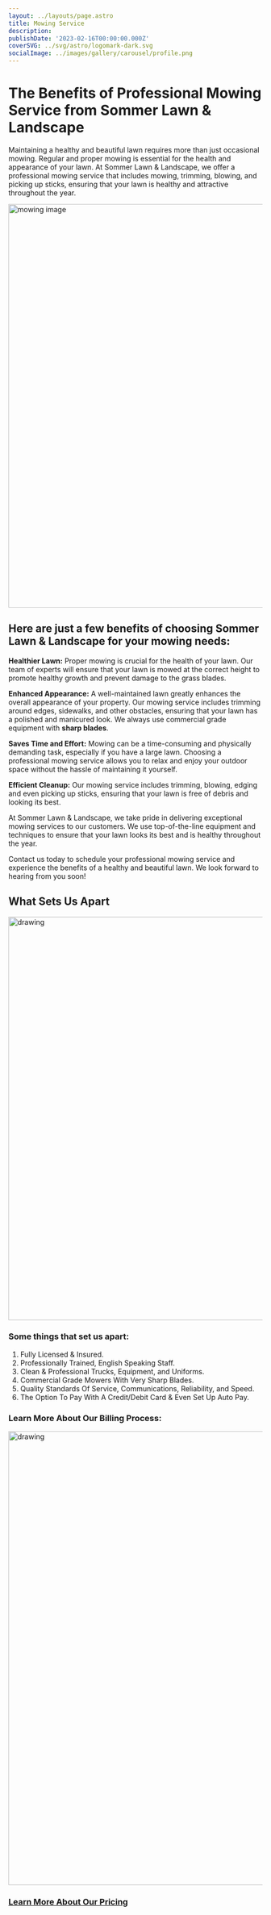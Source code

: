 ```yaml
---
layout: ../layouts/page.astro
title: Mowing Service
description:
publishDate: '2023-02-16T00:00:00.000Z'
coverSVG: ../svg/astro/logomark-dark.svg
socialImage: ../images/gallery/carousel/profile.png
---
```

# The Benefits of Professional Mowing Service from Sommer Lawn & Landscape
 
Maintaining a healthy and beautiful lawn requires more than just occasional mowing. Regular and proper mowing is essential for the health and appearance of your lawn. At Sommer Lawn & Landscape, we offer a professional mowing service that includes mowing, trimming, blowing, and picking up sticks, ensuring that your lawn is healthy and attractive throughout the year.

<img src="https://www.sommerlawn.com/assets/grass%202.fd8eb0ed_Z1pGpTk.png" alt="mowing image" width="800"/>

## Here are just a few benefits of choosing Sommer Lawn & Landscape for your mowing needs:

**Healthier Lawn:** 
Proper mowing is crucial for the health of your lawn. Our team of experts will ensure that your lawn is mowed at the correct height to promote healthy growth and prevent damage to the grass blades.

**Enhanced Appearance:**
A well-maintained lawn greatly enhances the overall appearance of your property. Our mowing service includes trimming around edges, sidewalks, and other obstacles, ensuring that your lawn has a polished and manicured look. We always use commercial grade equipment with **sharp blades**.

**Saves Time and Effort:** 
Mowing can be a time-consuming and physically demanding task, especially if you have a large lawn. Choosing a professional mowing service allows you to relax and enjoy your outdoor space without the hassle of maintaining it yourself.

**Efficient Cleanup:** 
Our mowing service includes trimming, blowing, edging and even picking up sticks, ensuring that your lawn is free of debris and looking its best.

At Sommer Lawn & Landscape, we take pride in delivering exceptional mowing services to our customers. We use top-of-the-line equipment and techniques to ensure that your lawn looks its best and is healthy throughout the year.

Contact us today to schedule your professional mowing service and experience the benefits of a healthy and beautiful lawn. We look forward to hearing from you soon!
<br>


## What Sets Us Apart
<img src="https://www.sommerlawn.com/assets/profile.4d428247_1DIloc.png" alt="drawing" width="800"/>

### Some things that set us apart:
1. Fully Licensed & Insured.
2. Professionally Trained, English Speaking Staff.
3. Clean & Professional Trucks, Equipment, and Uniforms.
4. Commercial Grade Mowers With Very Sharp Blades.
5. Quality Standards Of Service, Communications, Reliability, and Speed.
6. The Option To Pay With A Credit/Debit Card & Even Set Up Auto Pay. 
### Learn More About Our Billing Process:
<a href="https://youtu.be/8MQy5iki0Bg?t=42"> <img src="/assets/mowingthumbnail.e0eec6d0_ZVGnCy.png" alt="drawing" width="900"/> </a>
### [Learn More About Our Pricing](https://sommerlawn.com/pricing)
